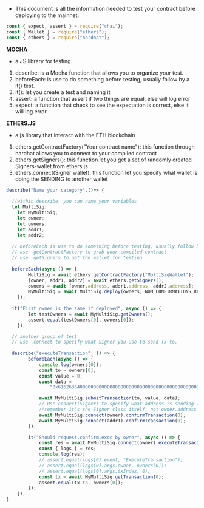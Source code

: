 - This document is all the information needed to test your contract before deploying to the mainnet.

````javascript
const { expect, assert } = require("chai");
const { Wallet } = require("ethers");
const { ethers } = require("hardhat");

````
**MOCHA**
- a JS library for testing

1) describe:  is a Mocha function that allows you to organize your test.
2) beforeEach: is use to do something before testing, usually follow by a it() test.
3) it(): let you create a test and naming it
4) assert: a function that assert if two things are equal, else will log error
5) expect: a function that check to see the expectation is correct, else it will log error


**ETHERS.JS**
- a js library that interact with the ETH blockchain
1) ethers.getContractFactory("Your contract name"): this function through hardhat allows you to connect to your compiled contract
2) ethers.getSigners(): this function let you get a set of randomly created Signers-wallet from ethers.js
3) ethers.connect(Signer wallet): this function let you specify what wallet is doing the SENDING to another wallet

````javascript
describe("Name your category",()=> {
  
  //within describe, you can name your variables
  let MultiSig;
	let MyMultiSig;
	let owner;
	let owners;
	let addr1;
	let addr2;
  
  // beforeEach is use to do something before testing, usually follow by a it() test.
  // use .getContractFactory to grab your compiled contract
  // use .getSigners to get the wallet for testing
  
  beforeEach(async () => {
		MultiSig = await ethers.getContractFactory("MultiSigWallet");
		[owner, addr1, addr2] = await ethers.getSigners();
		owners = await [owner.address, addr1.address, addr2.address];
		MyMultiSig = await MultiSig.deploy(owners, NUM_CONFIRMATIONS_REQUIRED);
	});
  
  it("First owner is the same if deployed", async () => {
		let testOwners = await MyMultiSig.getOwners();
		assert.equal(testOwners[0], owners[0]);
	});

  // another group of test
  // use .connect to specify what Signer you use to send Tx to.
  
  describe("executeTransaction", () => {
		beforeEach(async () => {
			console.log(owners[0]);
			const to = owners[0];
			const value = 0;
			const data =
				"0x6162636400000000000000000000000000000000000000000000000000000000";

			await MyMultiSig.submitTransaction(to, value, data);
			// Use connect(Signer) to specify what address is sending TX,
			//remember it's the Signer class itself, not owner.address
			await MyMultiSig.connect(owner).confirmTransaction(0);
			await MyMultiSig.connect(addr1).confirmTransaction(0);
		});

		it("Should request,confirm,exec by owner", async () => {
			const res = await MyMultiSig.connect(owner).executeTransaction(0);
			const { logs } = res;
			console.log(res);
			// assert.equal(logs[0].event, "ExecuteTransaction");
			// assert.equal(logs[0].args.owner, owners[0]);
			// assert.equal(logs[0].args.txIndex, 0);
			const tx = await MyMultiSig.getTransaction(0);
			assert.equal(tx.to, owners[0]);
		});
	});
}
````
